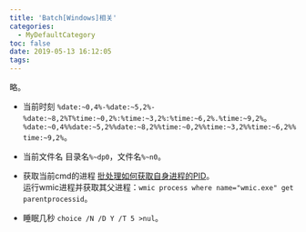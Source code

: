 ```yaml
---
title: 'Batch[Windows]相关'
categories:
  - MyDefaultCategory
toc: false
date: 2019-05-13 16:12:05
tags:
---
```

略。
<!-- more -->
* 当前时刻
`%date:~0,4%-%date:~5,2%-%date:~8,2%T%time:~0,2%:%time:~3,2%:%time:~6,2%.%time:~9,2%`。  
`%date:~0,4%%date:~5,2%%date:~8,2%%time:~0,2%%time:~3,2%%time:~6,2%%time:~9,2%`。

* 当前文件名
目录名`%~dp0`，文件名`%~n0`。

* 获取当前cmd的进程
[批处理如何获取自身进程的PID](http://www.bathome.net/thread-21842-1-1.html)。  
运行wmic进程并获取其父进程：`wmic process where name="wmic.exe" get parentprocessid`。

* 睡眠几秒
`choice /N /D Y /T 5 >nul`。  
